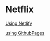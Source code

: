 # Netflix

[Using Netlify](https://classy-fairy-e4becb.netlify.app/)


[using GithubPages](https://ash0508.github.io/Net/)
